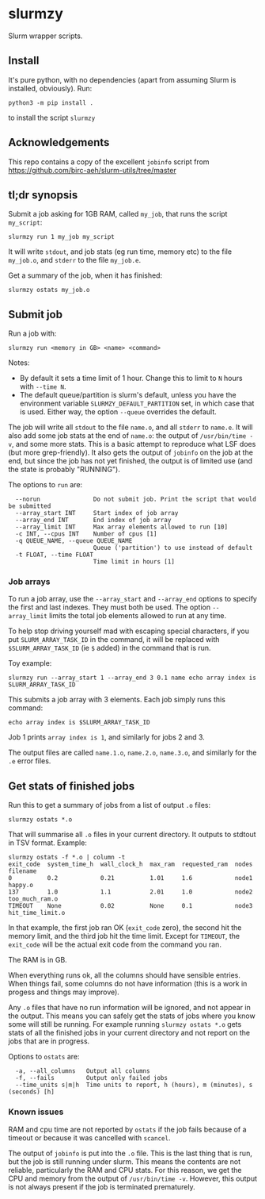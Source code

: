 # slurmzy

Slurm wrapper scripts.


## Install

It's pure python, with no dependencies (apart from assuming Slurm
is installed, obviously). Run:

```
python3 -m pip install .
```

to install the script `slurmzy`


## Acknowledgements

This repo contains a copy of the excellent `jobinfo` script from
https://github.com/birc-aeh/slurm-utils/tree/master

## tl;dr synopsis

Submit a job asking for 1GB RAM, called `my_job`, that runs the script
`my_script`:

```
slurmzy run 1 my_job my_script
```

It will write `stdout`, and job stats (eg run time, memory etc) to the file
`my_job.o`, and `stderr` to the file `my_job.e`.

Get a summary of the job, when it has finished:

```
slurmzy ostats my_job.o
```


## Submit job

Run a job with:

```
slurmzy run <memory in GB> <name> <command>
```

Notes:

* By default it sets a time limit of 1 hour. Change this to limit to
  `N` hours  with `--time N`.
* The default queue/partition is slurm's default, unless you have
  the environment variable `SLURMZY_DEFAULT_PARTITION` set, in which case
  that is used. Either way, the option `--queue` overrides the default.


The job will write all `stdout` to the file `name.o`, and all `stderr` to
`name.e`. It will also add some job stats at the end of `name.o`: the output
of `/usr/bin/time -v`, and some more stats. This is a basic attempt to
reproduce what LSF does (but more grep-friendly). It also gets the
output of `jobinfo` on the job at the end, but since the job has not
yet finished, the output is of limited use (and the state is probably "RUNNING").


The options to `run` are:

```
  --norun               Do not submit job. Print the script that would be submitted
  --array_start INT     Start index of job array
  --array_end INT       End index of job array
  --array_limit INT     Max array elements allowed to run [10]
  -c INT, --cpus INT    Number of cpus [1]
  -q QUEUE_NAME, --queue QUEUE_NAME
                        Queue ('partition') to use instead of default
  -t FLOAT, --time FLOAT
                        Time limit in hours [1]
```

### Job arrays

To run a job array, use the `--array_start` and `--array_end` options
to specify the first and last indexes. They must both be used.
The option `--array_limit` limits the total job elements allowed to
run at any time.

To help stop driving yourself mad with escaping special characters,
if you put `SLURM_ARRAY_TASK_ID` in the
command, it will be replaced with `$SLURM_ARRAY_TASK_ID` (ie `$` added)
in the command that is run.

Toy example:

```
slurmzy run --array_start 1 --array_end 3 0.1 name echo array index is SLURM_ARRAY_TASK_ID
```

This submits a job array with 3 elements. Each job simply runs this command:

```
echo array index is $SLURM_ARRAY_TASK_ID
```

Job 1 prints `array index is 1`, and similarly for jobs 2 and 3.

The output files are called `name.1.o`, `name.2.o`, `name.3.o`, and similarly
for the `.e` error files.


## Get stats of finished jobs

Run this to get a summary of jobs from a list of output `.o` files:

```
slurmzy ostats *.o
```

That will summarise all `.o` files in your current directory. It outputs
to stdtout in TSV format. Example:

```
slurmzy ostats -f *.o | column -t
exit_code  system_time_h  wall_clock_h  max_ram  requested_ram  nodes  filename
0          0.2            0.21          1.01     1.6            node1  happy.o
137        1.0            1.1           2.01     1.0            node2  too_much_ram.o
TIMEOUT    None           0.02          None     0.1            node3  hit_time_limit.o
```

In that example, the first job ran OK (`exit_code` zero), the second
hit the memory limit, and the third job hit the time limit.
Except for `TIMEOUT`, the `exit_code` will be the actual exit code from
the command you ran.

The RAM is in GB.

When everything runs ok, all the columns should have sensible entries.
When things fail, some columns do not have information (this is a work
in progess and things may improve).

Any `.o` files that have no run information will be ignored, and not
appear in the output. This means you can safely get the stats of
jobs where you know some will still be running. For example
running `slurmzy ostats *.o` gets stats of all the finished
jobs in your current directory and not report on the jobs that are
in progress.

Options to `ostats` are:

```
  -a, --all_columns   Output all columns
  -f, --fails         Output only failed jobs
  --time_units s|m|h  Time units to report, h (hours), m (minutes), s (seconds) [h]
```

### Known issues

RAM and cpu time are not reported by `ostats` if the job fails because of a
timeout or because it was cancelled with `scancel`.

The output of `jobinfo` is put into the `.o` file. This is the last thing
that is run, but the job is still running under slurm.
This means the contents are not reliable, particularly the RAM and CPU stats.
For this reason, we get the CPU and memory from the output
of `/usr/bin/time -v`. However, this output is not always present
if the job is terminated prematurely.
